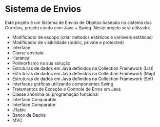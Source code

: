 # Sistema de Envios
Este projeto é um Sistema de Envios de Objetos baseado no sistema dos Correios, projeto criado com Java + Swing.
Neste projeto será utilizado:
- Modificador de escopo (criar métodos estáticos e variáveis estáticas)
- Modificador de visibilidade (public, private e protected)
- Interface
- Classe abstrata
- Herança
- Polimorfismo na sua solução
- Estruturas de dados em Java definidos na Collection Framework (List)
- Estruturas de dados em Java definidos na Collection Framework (Map)
- Estruturas de dados em Java definidos na Collection Framework (Set)
- Interfaces gráficas utilizando componentes Swing
- Tratamentos de Exceção e Controle de Erros em Java
- Classe anônima ou programação funcional
- Interface Comparable
- Interface Comparator
- JTable
- Banco de Dados
- MVC
